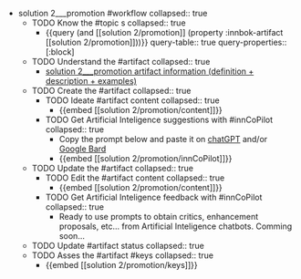 
- solution 2___promotion #workflow
   collapsed:: true
  - TODO Know the #topic s
    collapsed:: true
    - {{query (and [[solution 2/promotion]] (property :innbok-artifact [[solution 2/promotion]]))}}
      query-table:: true
      query-properties:: [:block]
  - TODO Understand the #artifact
    collapsed:: true
    - [solution 2___promotion artifact information (definition + description + examples)](https://go.innbok.com/#/page/innBoK%2Fsolution-%28id%29%2Fpromotion%2Finfo)
  - TODO Create the #artifact
     collapsed:: true
    - TODO Ideate #artifact content
      collapsed:: true
      - {{embed [[solution 2/promotion/content]]}}
    - TODO Get Artificial Inteligence suggestions with #innCoPilot
      collapsed:: true
      - Copy the prompt below and paste it on [chatGPT](https://chat.openai.com) and/or [Google Bard](https://bard.google.com/chat)
      - {{embed [[solution 2/promotion/innCoPilot]]}}
  - TODO Update the #artifact
    collapsed:: true
    - TODO Edit the #artifact content
     collapsed:: true
      - {{embed [[solution 2/promotion/content]]}}
    - TODO Get Artificial Inteligence feedback with #innCoPilot
      collapsed:: true
      - Ready to use prompts to obtain critics, enhancement proposals, etc... from Artificial Inteligence chatbots. Comming soon...
  - TODO Update #artifact status
    collapsed:: true
  - TODO Asses the #artifact #keys
    collapsed:: true
    - {{embed [[solution 2/promotion/keys]]}}



